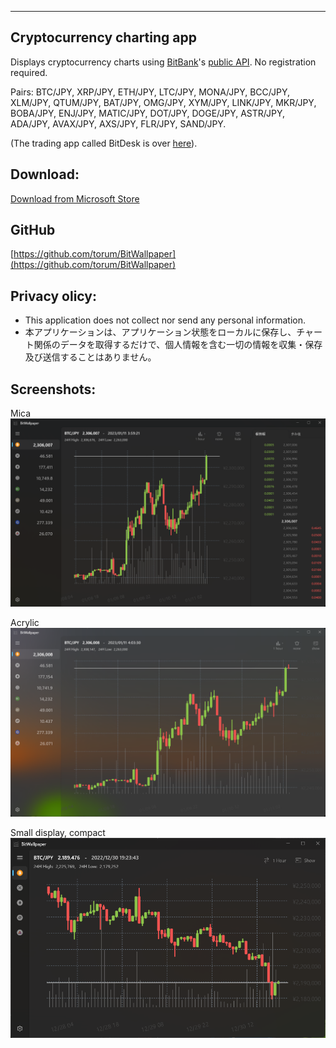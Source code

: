 
---------------------------------------

## Cryptocurrency charting app
Displays cryptocurrency charts using [BitBank](https://bitbank.cc/)'s [public API](https://github.com/bitbankinc/bitbank-api-docs). No registration required. 

Pairs: BTC/JPY, XRP/JPY, ETH/JPY, LTC/JPY, MONA/JPY, BCC/JPY, XLM/JPY, QTUM/JPY, BAT/JPY, OMG/JPY, XYM/JPY, LINK/JPY, MKR/JPY, BOBA/JPY, ENJ/JPY, MATIC/JPY, DOT/JPY, DOGE/JPY, ASTR/JPY, ADA/JPY, AVAX/JPY, AXS/JPY, FLR/JPY, SAND/JPY.

(The trading app called BitDesk is over [here](https://github.com/torum/BitDesk)).

## Download:
 [Download from Microsoft Store](https://apps.microsoft.com/store/detail/bitwallpaper/9NCC3NTG9DP3)
 
## GitHub
[https://github.com/torum/BitWallpaper](https://github.com/torum/BitWallpaper)

## Privacy olicy:
* This application does not collect nor send any personal information.
* 本アプリケーションは、アプリケーション状態をローカルに保存し、チャート関係のデータを取得するだけで、個人情報を含む一切の情報を収集・保存及び送信することはありません。

## Screenshots:

Mica
![alt text](https://github.com/torum/BitWallpaper/blob/master/docs/Images/BitWallpaper-screenshot-V2-full.png?raw=true)

Acrylic
![alt text](https://github.com/torum/BitWallpaper/blob/master/docs/Images/BitWallpaper-screenshot-V2-full-AcrylicSystemBackdrop.png?raw=true)

Small display, compact
![alt text](https://github.com/torum/BitWallpaper/blob/master/docs/Images/BitWallpaper-screenshot-V2-small.png?raw=true)



 

 

